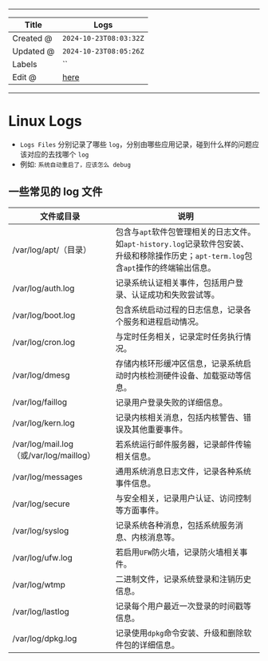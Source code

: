 -----

| Title     | Logs                                                 |
| --------- | ---------------------------------------------------- |
| Created @ | `2024-10-23T08:03:32Z`                               |
| Updated @ | `2024-10-23T08:05:26Z`                               |
| Labels    | \`\`                                                 |
| Edit @    | [here](https://github.com/junxnone/linux/issues/136) |

-----

# Linux Logs

  - `Logs Files` 分别记录了哪些 `log`，分别由哪些应用记录，碰到什么样的问题应该对应的去找哪个 `log`
  - 例如: `系统自动重启了，应该怎么 debug`

## 一些常见的 log 文件

| 文件或目录                                | 说明                                                                                       |
| ------------------------------------ | ---------------------------------------------------------------------------------------- |
| /var/log/apt/（目录）                    | 包含与`apt`软件包管理相关的日志文件。如`apt-history.log`记录软件包安装、升级和移除操作历史；`apt-term.log`包含`apt`操作的终端输出信息。 |
| /var/log/auth.log                    | 记录系统认证相关事件，包括用户登录、认证成功和失败尝试等。                                                            |
| /var/log/boot.log                    | 包含系统启动过程的日志信息，记录各个服务和进程启动情况。                                                             |
| /var/log/cron.log                    | 与定时任务相关，记录定时任务执行情况。                                                                      |
| /var/log/dmesg                       | 存储内核环形缓冲区信息，记录系统启动时内核检测硬件设备、加载驱动等信息。                                                     |
| /var/log/faillog                     | 记录用户登录失败的详细信息。                                                                           |
| /var/log/kern.log                    | 记录内核相关消息，包括内核警告、错误及其他重要事件。                                                               |
| /var/log/mail.log（或/var/log/maillog） | 若系统运行邮件服务器，记录邮件传输相关信息。                                                                   |
| /var/log/messages                    | 通用系统消息日志文件，记录各种系统事件信息。                                                                   |
| /var/log/secure                      | 与安全相关，记录用户认证、访问控制等方面事件。                                                                  |
| /var/log/syslog                      | 记录系统各种消息，包括系统服务消息、内核消息等。                                                                 |
| /var/log/ufw.log                     | 若启用`UFW`防火墙，记录防火墙相关事件。                                                                   |
| /var/log/wtmp                        | 二进制文件，记录系统登录和注销历史信息。                                                                     |
| /var/log/lastlog                     | 记录每个用户最近一次登录的时间戳等信息。                                                                     |
| /var/log/dpkg.log                    | 记录使用`dpkg`命令安装、升级和删除软件包的详细信息。                                                            |
